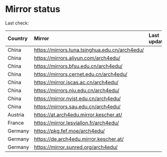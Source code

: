 <script src="./time.js"></script>
# Mirror status
Last check: <script type="text/javascript">localize(1706663661.6271007);</script>

|Country|Mirror|Last update|
|:------|:-----|:----------|
|China|https://mirrors.tuna.tsinghua.edu.cn/arch4edu/|<script type="text/javascript">localize(1706639569);</script>|
|China|https://mirrors.aliyun.com/arch4edu/|<script type="text/javascript">localize(1706639569);</script>|
|China|https://mirrors.bfsu.edu.cn/arch4edu/|<script type="text/javascript">localize(1706639569);</script>|
|China|https://mirrors.cernet.edu.cn/arch4edu/|<script type="text/javascript">localize(1706639569);</script>|
|China|https://mirror.iscas.ac.cn/arch4edu/|<script type="text/javascript">localize(1706639569);</script>|
|China|https://mirrors.nju.edu.cn/arch4edu/|<script type="text/javascript">localize(1706552956);</script>|
|China|https://mirror.nyist.edu.cn/arch4edu/|<script type="text/javascript">localize(1706596257);</script>|
|China|https://mirrors.sau.edu.cn/arch4edu/|<script type="text/javascript">localize(1706639569);</script>|
|Austria|https://at.arch4edu.mirror.kescher.at/|<script type="text/javascript">localize(1706639569);</script>|
|France|https://mirror.lesviallon.fr/arch4edu/|<script type="text/javascript">localize(1706639569);</script>|
|Germany|https://pkg.fef.moe/arch4edu/|<script type="text/javascript">localize(1706639569);</script>|
|Germany|https://de.arch4edu.mirror.kescher.at/|<script type="text/javascript">localize(1706639569);</script>|
|Germany|https://mirror.sunred.org/arch4edu/|<script type="text/javascript">localize(1706639569);</script>|

<script src="./tablefilter/tablefilter.js"></script>
<script src="./table.js"></script>